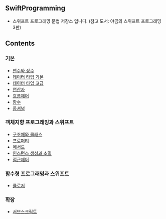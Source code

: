 ## SwiftProgramming

* 스위프트 프로그래밍 문법 저장소 입니다. (참고 도서: 야곰의 스위프트 프로그래밍 3판)

## Contents

### 기본
* [변수와 상수](https://github.com/junlight94/SwiftProgramming/blob/main/varlet/main.swift)
* [데이터 타입 기본](https://github.com/junlight94/SwiftProgramming/blob/main/DataTypeBasic/main.swift)
* [데이터 타입 고급](https://github.com/junlight94/SwiftProgramming/blob/main/DataTypeAdvanced/main.swift)
* [연산자](https://github.com/junlight94/SwiftProgramming/blob/main/Operator/main.swift)
* [흐름제어](https://github.com/junlight94/SwiftProgramming/blob/main/FlowControl/main.swift)
* [함수](https://github.com/junlight94/SwiftProgramming/blob/main/Function/main.swift)
* [옵셔널](https://github.com/junlight94/SwiftProgramming/blob/main/Optionals/main.swift)

### 객체지향 프로그래밍과 스위프트
* [구조체와 클래스](https://github.com/junlight94/SwiftProgramming/blob/main/StructAndClass/main.swift)
* [프로퍼티](https://github.com/junlight94/SwiftProgramming/blob/main/Properties/main.swift)
* [메서드](https://github.com/junlight94/SwiftProgramming/blob/main/Method/main.swift)
* [인스턴스 생성과 소멸](https://github.com/junlight94/SwiftProgramming/blob/main/Initializer/main.swift)
* [접근제어](https://github.com/junlight94/SwiftProgramming/blob/main/AccessControl/main.swift)

### 함수형 프로그래밍과 스위프트
* [클로저]()

### 확장
* [서브스크립트]()
